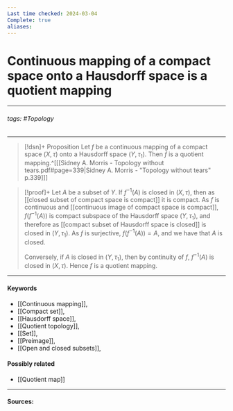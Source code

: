 ```yaml
---
Last time checked: 2024-03-04
Complete: true
aliases:
---
```

# Continuous mapping of a compact space onto a Hausdorff space is a quotient mapping
***
###### tags: #Topology 
***
>[!dsn]+ Proposition
>Let $f$ be a continuous mapping of a compact space $(X,\tau)$ onto a Hausdorff space $(Y,\tau_{1})$. Then $f$ is a quotient mapping.^[[[Sidney A. Morris - Topology without tears.pdf#page=339|Sidney A. Morris - "Topology without tears" p.339]]]

>[!proof]+
>Let $A$ be a subset of $Y$. If $f^{-1}(A)$ is closed in $(X,\tau)$, then as [[closed subset of compact space is compact]] it is compact. As $f$ is continuous and [[continuous image of compact space is compact]], $f(f^{-1}(A))$ is compact subspace of the Hausdorff space $(Y,\tau_{1})$, and therefore as [[compact subset of Hausdorff space is closed]] is closed in $(Y,\tau_{1})$. As $f$ is surjective, $f(f^{-1}(A))=A$, and we have that $A$ is closed.
>
>Conversely, if $A$ is closed in $(Y,\tau_{1})$, then by continuity of $f$, $f^{-1}(A)$ is closed in $(X,\tau)$.
>Hence $f$ is a quotient mapping.

***
#### Keywords
- [[Continuous mapping]],
- [[Compact set]],
- [[Hausdorff space]],
- [[Quotient topology]],
- [[Set]],
- [[Preimage]],
- [[Open and closed subsets]],
#### Possibly related
- [[Quotient map]]
***
#### Sources: